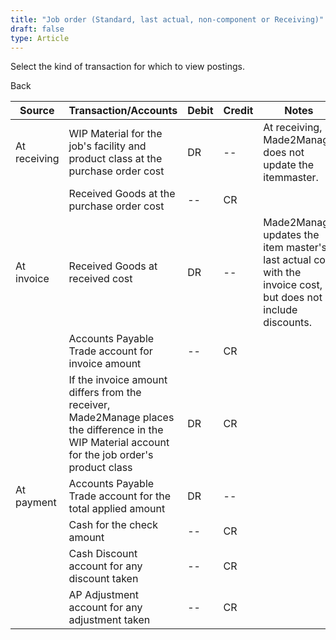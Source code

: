 ```yaml
---
title: "Job order (Standard, last actual, non-component or Receiving)"
draft: false
type: Article
---
```


Select the kind of transaction for which to view postings. 

Back

| Source       | Transaction/Accounts                                                                                                                             | Debit | Credit | Notes                                                                                                         |
|--------------|--------------------------------------------------------------------------------------------------------------------------------------------------|-------|--------|---------------------------------------------------------------------------------------------------------------|
| At receiving | WIP Material for the job's facility and product class at the purchase order cost                                                                 | DR    | --     | At receiving, Made2Manage does not update the itemmaster.                                                     |
|              | Received Goods at the purchase order cost                                                                                                        | --    | CR     |                                                                                                               |
| At invoice   | Received Goods at received cost                                                                                                                  | DR    | --     | Made2Manage updates the item master's last actual cost with the invoice cost, but does not include discounts. |
|              | Accounts Payable Trade account for invoice amount                                                                                                | --    | CR     |                                                                                                               |
|              | If the invoice amount differs from the receiver, Made2Manage places the difference in the WIP Material account for the job order's product class | DR    | CR     |                                                                                                               |
| At payment   | Accounts Payable Trade account for the total applied amount                                                                                      | DR    | --     |                                                                                                               |
|              | Cash for the check amount                                                                                                                        | --    | CR     |                                                                                                               |
|              | Cash Discount account for any discount taken                                                                                                     | --    | CR     |                                                                                                               |
|              | AP Adjustment account for any adjustment taken                                                                                                   | --    | CR     |                                                                                                               |